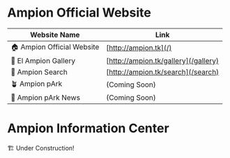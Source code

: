 # Ampion Official Website

| Website Name              	| Link                                	|
|---------------------------	|-------------------------------------	|
| 🏠 Ampion Official Website 	| [http://ampion.tk](/)         	      |
| 🌆 El Ampion Gallery       	| [http://ampion.tk/gallery](/gallery) 	|
| 🔎 Ampion Search           	| [http://ampion.tk/search](/search)   	|
| 🪴 Ampion pArk             	| (Coming Soon)                       	|
| 📰 Ampion pArk News        	| (Coming Soon)                       	|

# Ampion Information Center

🏗️ Under Construction!
